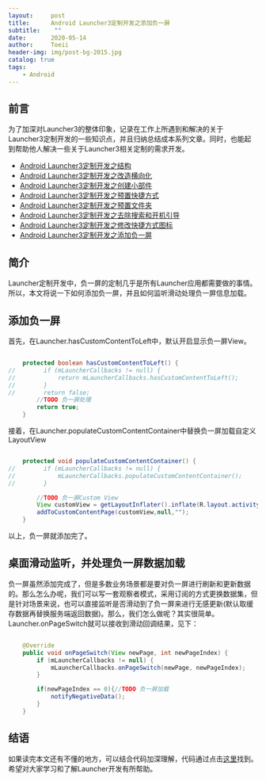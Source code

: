 ```yaml
---
layout:     post
title:      Android Launcher3定制开发之添加负一屏
subtitle:    ""
date:       2020-05-14
author:     Toeii
header-img: img/post-bg-2015.jpg
catalog: true
tags:
    - Android
---
```




## 前言

为了加深对Launcher3的整体印象，记录在工作上所遇到和解决的关于Launcher3定制开发的一些知识点，并且归纳总结成本系列文章。同时，也能起到帮助他人解决一些关于Launcher3相关定制的需求开发。

- [Android Launcher3定制开发之结构](https://toeii.github.io/2020/05/06/Android-Launcher3%E5%AE%9A%E5%88%B6%E5%BC%80%E5%8F%91%E4%B9%8B%E7%BB%93%E6%9E%84/)<br />
- [Android Launcher3定制开发之改造横向化](https://toeii.github.io/2020/05/07/Android-Launcher3%E5%AE%9A%E5%88%B6%E5%BC%80%E5%8F%91%E4%B9%8B%E6%94%B9%E9%80%A0%E6%A8%AA%E5%90%91%E5%8C%96/)<br />
- [Android Launcher3定制开发之创建小部件](https://toeii.github.io/2020/05/08/Android-Launcher3%E5%AE%9A%E5%88%B6%E5%BC%80%E5%8F%91%E4%B9%8B%E5%88%9B%E5%BB%BA%E5%B0%8F%E9%83%A8%E4%BB%B6/)<br />
- [Android Launcher3定制开发之预置快捷方式](https://toeii.github.io/2020/05/09/Android-Launcher3%E5%AE%9A%E5%88%B6%E5%BC%80%E5%8F%91%E4%B9%8B%E9%A2%84%E7%BD%AE%E5%BF%AB%E6%8D%B7%E6%96%B9%E5%BC%8F/)<br />
- [Android Launcher3定制开发之预置文件夹](https://toeii.github.io/2020/05/10/Android-Launcher3%E5%AE%9A%E5%88%B6%E5%BC%80%E5%8F%91%E4%B9%8B%E9%A2%84%E7%BD%AE%E6%96%87%E4%BB%B6%E5%A4%B9/)<br />
- [Android Launcher3定制开发之去除搜索和开机引导](https://toeii.github.io/2020/05/11/Android-Launcher3%E5%AE%9A%E5%88%B6%E5%BC%80%E5%8F%91%E4%B9%8B%E5%8E%BB%E9%99%A4%E6%90%9C%E7%B4%A2/)<br />
- [Android Launcher3定制开发之修改快捷方式图标](https://toeii.github.io/2020/05/12/Android-Launcher3%E5%AE%9A%E5%88%B6%E5%BC%80%E5%8F%91%E4%B9%8B%E4%BF%AE%E6%94%B9%E5%BF%AB%E6%8D%B7%E6%96%B9%E5%BC%8F%E5%9B%BE%E6%A0%87/)<br />
- [Android Launcher3定制开发之添加负一屏](https://toeii.github.io/2020/05/14/Android-Launcher3%E5%AE%9A%E5%88%B6%E5%BC%80%E5%8F%91%E4%B9%8B%E6%B7%BB%E5%8A%A0%E8%B4%9F%E4%B8%80%E5%B1%8F/)<br />


## 简介

Launcher定制开发中，负一屏的定制几乎是所有Launcher应用都需要做的事情。所以，本文将说一下如何添加负一屏，并且如何监听滑动处理负一屏信息加载。

## 添加负一屏

首先，在Launcher.hasCustomContentToLeft中，默认开启显示负一屏View。

```java

    protected boolean hasCustomContentToLeft() {
//        if (mLauncherCallbacks != null) {
//            return mLauncherCallbacks.hasCustomContentToLeft();
//        }
//        return false;
        //TODO 负一屏处理
        return true;
    }

```

接着，在Launcher.populateCustomContentContainer中替换负一屏加载自定义LayoutView

```java

    protected void populateCustomContentContainer() {
//        if (mLauncherCallbacks != null) {
//            mLauncherCallbacks.populateCustomContentContainer();
//        }

        //TODO 负一屏Custom View
        View customView = getLayoutInflater().inflate(R.layout.activity_negative_operation, null);
        addToCustomContentPage(customView,null,"");
    }

```

以上，负一屏就添加完了。

## 桌面滑动监听，并处理负一屏数据加载

负一屏虽然添加完成了，但是多数业务场景都是要对负一屏进行刷新和更新数据的。那么怎么办呢，我们可以写一套观察者模式，采用订阅的方式更换数据集，但是针对场景来说，也可以直接监听是否滑动到了负一屏来进行无感更新(默认取缓存数据再替换服务端返回数据)。那么，我们怎么做呢？其实很简单。Launcher.onPageSwitch就可以接收到滑动回调结果，见下：

```java

    @Override
    public void onPageSwitch(View newPage, int newPageIndex) {
        if (mLauncherCallbacks != null) {
            mLauncherCallbacks.onPageSwitch(newPage, newPageIndex);
        }

        if(newPageIndex == 0){//TODO 负一屏加载
            notifyNegativeData();
        }
    }

```

## 结语

如果读完本文还有不懂的地方，可以结合代码加深理解，代码通过点击[这里](https://github.com/toeii/Launcher3)找到。希望对大家学习和了解Launcher开发有所帮助。


